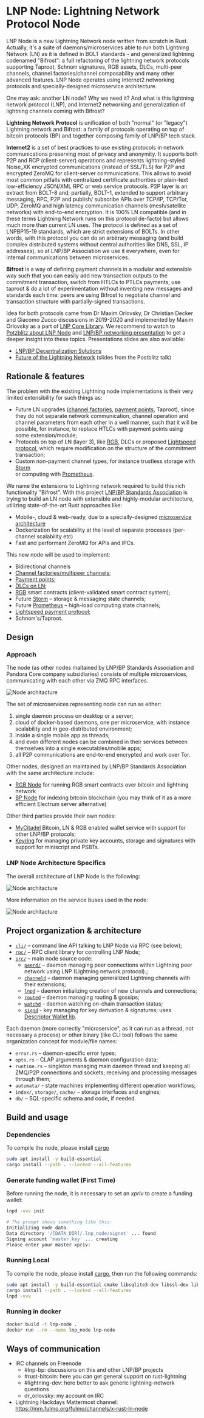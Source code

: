 # LNP Node: Lightning Network Protocol Node

LNP Node is a new Lightning Network node written from scratch in Rust. 
Actually, it's a suite of daemons/microservices able to run both Lightning 
Network (LN) as it is defined in BOLT standards - and generalized lightning 
codenamed "Bifrost": a full refactoring of the lightning network protocols
supporting Taproot, Schnorr signatures, RGB assets, DLCs, multi-peer channels,
channel factories/channel composability and many other advanced features.
LNP Node operates using Internet2 networking protocols and specially-designed
microservice architecture.

One may ask: another LN node? Why we need it? And what is this lightning 
network protocol (LNP), and Internet2 networking and generalization of lightning
channels coming with Bifrost?

**Lightning Network Protocol** is unification of both "normal" (or "legacy")
Lightning network and Bifrost: a family of protocols operating on top of
bitcoin protocols (BP) and together composing family of LNP/BP tech stack.

**Internet2** is a set of best practices to use existing protocols in network 
communications preserving most of privacy and anonymity. It supports both P2P
and RCP (client-server) operations and represents lightning-styled Noise_XK
encrypted communications (instead of SSL/TLS) for P2P and encrypted ZeroMQ
for client-server communications. This allows to avoid most common pitfalls
with centralized certificate authorities or plain-text low-efficiency JSON/XML
RPC or web service protocols. P2P layer is an extract from BOLT-8 and, 
partially, BOLT-1, extended to support arbitrary messaging, RPC, P2P and publish/
subscribe APIs over TCP/IP, TCP/Tor, UDP, ZeroMQ and high latency communication
channels (mesh/satellite networks) with end-to-end encryption. It is 100% LN
compatible (and in these terms Lightning Network runs on this protocol de-facto)
but allows much more than current LN uses. The protocol is defined as a set of
LNPBP15-19 standards, which are strict extensions of BOLTs. In other words, with 
this protocol you can do an arbitrary messaging (and build complex distributed
systems without central authorities like DNS, SSL, IP addresses), so at LNP/BP
Association we use it everywhere, even for internal communications between 
microservices.

**Bifrost** is a way of defining payment channels in a modular and extensible 
way such that you can easily add new transaction outputs to the commitment 
transaction, switch from HTLCs to PTLCs payments, use taproot & do a lot of
experimentation without inventing new messages and standards each time: peers are
using Bifrost to negotiate channel and transaction structure with 
partially-signed transactions.

Idea for both protocols came from Dr Maxim Orlovsky, Dr Christian Decker and
Giacomo Zucco discussions in 2019-2020 and implemented by Maxim Orlovsky as a 
part of [LNP Core Library](https://github.com/LNP-BP/lnp-core).
We recommend to watch to [Potzblitz about LNP Node](https://www.youtube.com/watch?v=YmmNsWS5wiM&t=5s&ab_channel=Fulmo%E2%9A%A1)
and [LNP/BP networking presentation](https://www.youtube.com/watch?v=kTwZKsbIPbc&t=2123s&ab_channel=LNPBPStandardsAssociation)
to get a deeper insight into these topics. Presentations slides are also 
avaliable:
* [LNP/BP Decentralization Solutions]()
* [Future of the Lightning Network]() (slides from the Postblitz talk)

## Rationale & features

The problem with the existing Lightning node implementations is their very 
limited extensibility for such things as:

* Future LN upgrades ([channel factories](https://tik-old.ee.ethz.ch/file//a20a865ce40d40c8f942cf206a7cba96/Scalable_Funding_Of_Blockchain_Micropayment_Networks%20(1).pdf),
  [payment points](https://suredbits.com/payment-points-part-1/), Taproot),
  since they do not separate network communication, channel operation and 
  channel parameters from each other in a well manner, such that it will be 
  possible, for instance, to replace HTLCs with payment points using some 
  extension/module;
* Protocols on top of LN (layer 3), like [RGB], DLCs or proposed
  [Lightspeed protocol](https://github.com/LNP-BP/lnpbps/issues/24), which 
  require modification on the structure of the commitment transaction;
* Custom non-payment channel types, for instance trustless storage with [Storm]   
  or computing with [Prometheus].

We name the extensions to Lightning network required to build this rich 
functionality "Bifrost". With this project 
[LNP/BP Standards Association](https://github.com/LNP-BP) is trying to build an 
LN node with extensible and highly-modular architecture, utilizing 
state-of-the-art Rust approaches like:
* Mobile-, cloud & web-ready, due to a specially-designed 
  [microservice architecture](#approach)
* Dockerization for scalability at the level of separate processes (per-channel 
  scalability etc)
* Fast and performant ZeroMQ for APIs and IPCs.

This new node will be used to implement:

* Bidirectional channels
* [Channel factories/multipeer channels](https://tik-old.ee.ethz.ch/file//a20a865ce40d40c8f942cf206a7cba96/Scalable_Funding_Of_Blockchain_Micropayment_Networks%20(1).pdf);
* [Payment points](https://suredbits.com/payment-points-part-1/);
* [DLCs on LN](https://hackmd.io/@lpQxZaCeTG6OJZI3awxQPQ/LN-DLC);
* [RGB] smart contracts (client-validated smart contract system);
* Future [Storm] – storage & messaging state channels;
* Future [Prometheus] – high-load computing state channels;
* [Lightspeed payment protocol](https://github.com/LNP-BP/lnpbps/issues/24);
* Schnorr's/Taproot.

## Design

### Approach

The node (as other nodes maitained by LNP/BP Standards Association and Pandora
Core company subsidiaries) consists of multiple microservices, communicating
with each other via ZMQ RPC interfaces.

![Node architacture](doc/node_arch.jpeg)

The set of microservices representing node can run as either:
1) single daemon process on desktop or a server;
2) cloud of docker-based daemons, one per microservice, with instance 
   scalability and in geo-distributed environment;
3) inside a single mobile app as threads;
4) and even different nodes can be combined in their services between themselves
   into a single executables/mobile apps;
5) all P2P communications are end-to-end encrypted and work over Tor.

Other nodes, designed an maintained by LNP/BP Standards Association with the 
same architecture include:
* [RGB Node](https://github.com/LNP-BP/rgb-node) for running RGB smart contracts
  over bitcoin and lightning network
* [BP Node](https://github.com/LNP-BP/bp-node) for indexing bitcoin blockchain
  (you may think of it as a more efficient Electrum server alternative)

Other third parties provide their own nodes:
* [MyCitadel](https://github.com/mycitadel/mycitadel-node) Bitcoin, LN & RGB
  enabled wallet service with support for other LNP/BP protocols;
* [Keyring](https://github.com/pandoracore/keyring) for managing private key
  accounts, storage and signatures with support for miniscript and PSBTs.

### LNP Node Architecture Specifics

The overall architecture of LNP Node is the following:

![Node architacture](doc/lnp_node_arch.jpeg)

More information on the service buses used in the node:

![Node architacture](doc/node_esb.jpeg)


## Project organization & architecture

* [`cli/`](cli/src) – command line API talking to LNP Node via RPC (see below);
* [`rpc/`](rpc/src) – RPC client library for controlling LNP Node;
* [`src/`](src) – main node source code:
  - [`peerd/`](node/src/peerd) – daemon managing peer connections 
    within Lightning peer network using LNP (Lightning network protocol).;
  - [`channeld`](node/src/channeld) – daemon managing generalized Lightning
    channels with their extensions;
  - [`lnpd`](node/src/lnpd) – daemon initializing creation of new channels and
    connections;
  - [`routed`](node/src/routed) – daemon managing routing & gossips;
  - [`watchd`](node/src/watchd) – daemon watching on-chain transaction status;
  - [`signd`](node/src/signd) - key managing for key derivation & signatures;
    uses [Descriptor Wallet lib](https://github.com/LNP-BP/descriptor-wallet).

Each daemon (more correctly "microservice", as it can run as a thread, not 
necessary a process) or other binary (like CLI tool) follows the same
organization concept for module/file names:
* `error.rs` – daemon-specific error types;
* `opts.rs` – CLAP arguments & daemon configuration data;
* `runtime.rs` – singleton managing main daemon thread and keeping all ZMQ/P2P 
  connections and sockets; receiving and processing messages through them;
* `automata/` - state machines implementing different operation workflows;
* `index/`, `storage/`, `cache/` – storage interfaces and engines;
* `db/` – SQL-specific schema and code, if needed.

## Build and usage

### Dependencies

To compile the node, please install [cargo](https://doc.rust-lang.org/cargo/)

```bash
sudo apt install -y build-essential
cargo install --path . --locked --all-features
```

### Generate funding wallet (First Time)

Before running the node, it is necessary to set an _xpriv_ to create a funding wallet:

```bash
lnpd -vvv init

# The prompt shows something like this:
Initializing node data
Data directory '/[DATA_DIR]/.lnp_node/signet' ... found
Signing account 'master.key' ... creating
Please enter your master xpriv:

```

### Running Local

To compile the node, please install [cargo](https://doc.rust-lang.org/cargo/),
then run the following commands:

```bash
sudo apt install -y build-essential cmake libsqlite3-dev libssl-dev libzmq3-dev pkg-config
cargo install --path . --locked --all-features
lnpd -vvv
```

### Running in docker

```bash
docker build -t lnp-node .
docker run --rm --name lnp_node lnp-node
```

## Ways of communication

* IRC channels on Freenode
    * \#lnp-bp: discussions on this and other LNP/BP projects
    * \#rust-bitcoin: here you can get general support on rust-lightning
    * \#lightning-dev: here better to ask generic lightning-network questions
    * dr_orlovsky: my account on IRC
* Lightning Hackdays Mattermost channel:
  <https://mm.fulmo.org/fulmo/channels/x-rust-ln-node>

[Storm]: https://github.com/storm-org/storm-spec
[Prometheus]: https://github.com/pandoracore/prometheus-spec/blob/master/prometheus.pdf
[RGB]: https://github.com/rgb-org/
